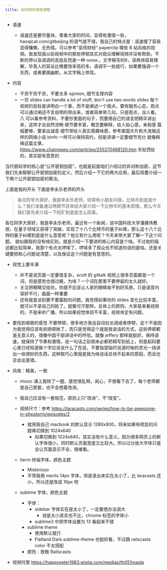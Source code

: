 ```yaml
---
title: 如何制作视频课程
---
```


- 语速
  - 语速还是要尽量快，尊重大家的时间，显得有激情一些， haoqicat.com/gitbeijing 的语气就不错，我自己的特点是：语速慢了容易显得慵懒，无热情。可以参考”巫师财经“ paperclip 哪些 B 站风格的视频。我发现我以前视频中的那些停顿其实对观众理解视频并没有帮助，不断的停以及语调的高低反而是一种 noise 。文字稿写的6，读再快容易理解，毕竟人的耳朵比嘴要效率高的多。语调平一些就行，如果要强调一个东西，或者要搞幽默，从文字稿上体现。

- 内容
  - 干货干货干货，不要太多 opinion, 细节支撑内容
  - 一页 slides can handle a lot of stuff, don't use two words slides
每个视频的目标是讲明白一个事，而不是阐述一个观点，要有服务心态，观点可以通过阐述不言自明的带出来，或者简单带几句。只是观点，没人看。八
可以看参考资料，不要抄里面的句子，而要用自己的语言把精华讲出来，这样才会自然流畅
细节要丰富，概念要解释，给人贴心感，亲和感
篇幅要够，要拿出诚意
细节带给人真实感趣味感，参考美国大片和大泼猴这样的网络小说
binfo 一样可以保持简约，但是讲课一定要细节充分
就像韩峰这篇文章，https://www.chainnews.com/articles/255270468120.htm 东扯西扯的，其实挺有意思的

当代密码学的核心是“公开密钥加密”，也就是前面咱们介绍过的非对称加密。这节我们先来聊聊公开密钥加密的定义，然后介绍一下它的两大应用，最后简要介绍一下两个公开密钥加密的算法。

上面是我的开头
下面是李永乐老师的开头

> 各位同学大家好，我是李永乐老师，经常有小朋友问我，比特币到底是什么？我们准备通过两期节目来给大家介绍一下比特币的基本原理。那么今天我们首先来介绍一下挖矿到底是怎么回事。

各位同学大家好，我是李永乐老师，最近有一个新闻，说中国科技大学潘建伟教授，在量子领域又获得了突破，实现了十八个比特币的量子纠缠，那么这十八个比特的量子纠缠到底是什么意思呢？他又有什么用呢？今天来带大家了解一下这个问题。
貌似跟我的没有啥区别，就是介绍一下要讲的核心内容是个啥。不过他的描述都比较简单，我那个有点太啰嗦了，啰嗦多了观众也不知道你说的是啥。还是关键要把核心问题说清楚，以及保证这个问题是有意思的。

- 视觉上要丰满
  - 并不是说页面一定要很复杂，scott 的 gittalk 视频上很多页面都是一个词，但是感觉也很过瘾，为啥？一个词在那里不要停留的太久就好。
  - 关注把眼睛交给你，你就不应该让人家的眼睛收不到好风景，只是语音内容好不行，画面一样重要
  - 还有就是谈到要不要露脸的问题。我觉得如果你的 slides 变化比较丰富，就可以不录自己的脸了。就像可汗那样。总体上的原则，大家是来看视频的，不是来听广播，所以如果视觉体验不丰富，视频肯定有问题。

- 要找到唱歌的感觉
  不要停顿，很多地方我会自动拉长调或者停顿，这个不是因为我觉得应该有抑扬顿挫了，而只是觉得这个就是我说话的方式，这些停顿都是无意义的，很像中国干部讲话中的哼哈。就像 jeffery 那样就挺好。保持语速，就保持了节奏和激情。说一句话之前倒未必都把稿写到纸上，但是起码要心里已经知道每个字应该说什么了在说，不要指望临时说道时候的灵光一线讲出一些很妙的东西，这种取巧心里就是我为啥说话总快不起来的原因，而且也总会出差错。

- 风格：精美，一致
  - imooc 课上我转了一圈，感觉很乱啊，闹心，不想看下去了。每个老师都是自己那套，也不会想着改进。
  - 我自己应该有一套规范，原则上只“改进”，不“改变”。
  - 视频尺寸：参考
    <https://laracasts.com/series/how-to-be-awesome-in-phpstorm/episodes/2>
    - 就用我自己 macbook 的默认显示 1280x800，将来如果有明显的问题再切换到 1024x640
      - 如果切换到
        1024x640，其实没有什么意义。因为很多网页上的默认字体很小，同时默认页面宽度又比较大。所以过分放大字体只是会让页面显示不全，很难看。

  - iterm 终端字体，颜色主题
    - Misterioso
    - 平常我用 menlo 14px 字体，但是录出来实在太小了，比 laracasts
      还小，所以还是改成 16px 吧
  - sublime 字体，颜色主题
    - 字体：
      - sidebar 字体实在是太小了，一定要想办法调大
        - 说是太小其实也不比，chrome 标签的字体小
      - sublime3 中把字体设置为 13 看起来不错
    - sublime theme
      - 使用默认就行
      - Flatland Dark.sublime-theme 也挺好看，不过跟 railscasts color 不太搭配
    - 颜色：致敬 Railscasts
- 视频托管
  https://happypeter1983.wistia.com/medias/th051maola
